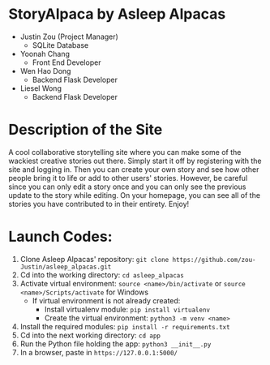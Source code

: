 # StoryAlpaca by Asleep Alpacas

* Justin Zou (Project Manager)
  * SQLite Database
* Yoonah Chang
  * Front End Developer
* Wen Hao Dong
  * Backend Flask Developer
* Liesel Wong
  * Backend Flask Developer

# Description of the Site
A cool collaborative storytelling site where you can make some of the wackiest creative stories out there. Simply start it off by registering with the site and logging in. Then you can create your own story and see how other people bring it to life or add to other users' stories. However, be careful since you can only edit a story once and you can only see the previous update to the story while editing. On your homepage, you can see all of the stories you have contributed to in their entirety. Enjoy!




# Launch Codes:

1. Clone Asleep Alpacas' repository: `git clone https://github.com/zou-Justin/asleep_alpacas.git`
2. Cd into the working directory: `cd asleep_alpacas`
3. Activate virtual environment: `source <name>/bin/activate` or `source <name>/Scripts/activate` for Windows
     - If virtual environment is not already created:
        - Install virtualenv module: `pip install virtualenv`
        - Create the virtual environment: `python3 -m venv <name>`
5. Install the required modules: `pip install -r requirements.txt`
6. Cd into the next working directory: `cd app`
7. Run the Python file holding the app: `python3 __init__.py`
8. In a browser, paste in `https://127.0.0.1:5000/`
